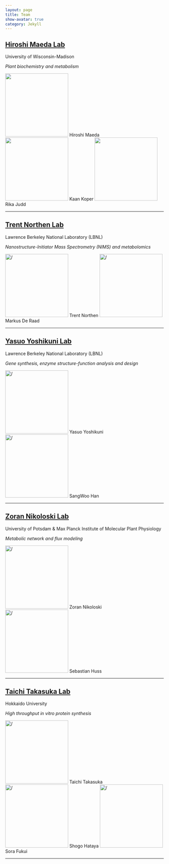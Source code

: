 ```yaml
---
layout: page
title: Team
show-avatar: true
category: Jekyll
---
```


## [Hiroshi Maeda Lab](https://maeda.botany.wisc.edu/wiki/)
University of Wisconsin-Madison 

*Plant biochemistry and metabolism*

<img src="../img/team/cHiroshi.png" height="200px">	Hiroshi Maeda	
<img src="../img/team/cKaan.png" height="200px"> Kaan Koper
<img src="../img/team/cRika.png" height="200px"> Rika Judd

---



## [Trent Northen Lab](http://www.northenlab.org/)
Lawrence Berkeley National Laboratory (LBNL) 

*Nanostructure-Initiator Mass Spectrometry (NIMS) and metabolomics*

<img src="../img/team/cTrent.png" alt='/' height="200px"> Trent Northen
<img src="../img/team/cMarkus.png" alt='/' height="200px"> Markus De Raad 

---


## [Yasuo Yoshikuni Lab](https://biosciences.lbl.gov/profiles/yasuo-yoshikuni/)
Lawrence Berkeley National Laboratory (LBNL)

*Gene synthesis, enzyme structure-function analysis and design*

<img src="../img/team/cYasuo.png" alt='/' height="200px"> Yasuo Yoshikuni
<img src="../img/team/cSangWoo.png" alt='/' height="200px"> SangWoo Han

---

## [Zoran Nikoloski Lab](https://www.mpimp-golm.mpg.de/13193/Zoran_Nikoloski)
University of Potsdam & Max Planck Institute of Molecular Plant Physiology

*Metabolic network and flux modeling*

<img src="../img/team/cZoran.png" alt='/' height="200px"> Zoran Nikoloski
<img src="../img/team/cSebastian.png" alt='/' height="200px"> Sebastian Huss

---


## [Taichi Takasuka Lab](http://lab.agr.hokudai.ac.jp/takasuka/members_en.html)
Hokkaido University 

*High throughput in vitro protein synthesis*

<img src="../img/team/cTaichi.png" alt='/' height="200px"> Taichi Takasuka
<img src="../img/team/cShogo.png" alt='/' height="200px"> Shogo Hataya
<img src="../img/team/cSora.png" alt='/' height="200px"> Sora Fukui

---



